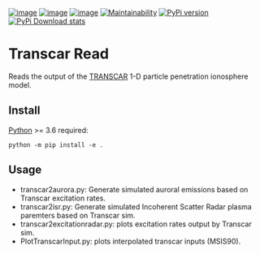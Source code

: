 [![image](https://travis-ci.org/scivision/transcarread.svg?branch=master)](https://travis-ci.org/scivision/transcarread)
[![image](https://coveralls.io/repos/github/scivision/transcarread/badge.svg?branch=master)](https://coveralls.io/github/scivision/transcarread?branch=master)
[![image](https://ci.appveyor.com/api/projects/status/um51akgrwe2uogla?svg=true)](https://ci.appveyor.com/project/scivision/transcarread)
[![Maintainability](https://api.codeclimate.com/v1/badges/67284a35127f7ea3beea/maintainability)](https://codeclimate.com/github/scivision/transcarread/maintainability)
[![PyPi version](https://img.shields.io/pypi/pyversions/transcarread.svg)](https://pypi.python.org/pypi/transcarread)
[![PyPi Download stats](http://pepy.tech/badge/transcarread)](http://pepy.tech/project/transcarread)

# Transcar Read


Reads the output of the
[TRANSCAR](https://github.com/scivision/transcar) 1-D particle
penetration ionosphere model.

## Install

[Python](https://conda.io/miniconda.html) >= 3.6 required:

    python -m pip install -e .

## Usage

-   transcar2aurora.py: Generate simulated auroral emissions based on
    Transcar excitation rates.
-   transcar2isr.py: Generate simulated Incoherent Scatter Radar plasma
    paremters based on Transcar sim.
-   transcar2excitationradar.py: plots excitation rates output by
    Transcar sim.
-   PlotTranscarInput.py: plots interpolated transcar inputs (MSIS90).
